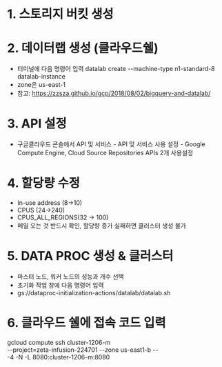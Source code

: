 # 1. 스토리지 버킷 생성
# 2. 데이터랩 생성 (클라우드쉘)
- 터미널에 다음 명령어 입력 datalab create --machine-type n1-standard-8 datalab-instance
- zone은 us-east-1
- 참고: https://zzsza.github.io/gcp/2018/08/02/bigquery-and-datalab/
# 3. API 설정
- 구글클라우드 콘솔에서 API 및 서비스 - API 및 서비스 사용 설정 - Google Compute Engine, Cloud Source Repositories APIs 2개 사용설정
# 4. 할당량 수정
- In-use address (8->10)
- CPUS (24->240)
- CPUS_ALL_REGIONS(32 -> 100)
- 메일 오는 것 반드시 확인, 할당량 증가 실패하면 클러스터 생성 불가
# 5. DATA PROC 생성 & 클러스터 
- 마스터 노드, 워커 노드의 성능과 개수 선택
- 초기화 작업 창에 다음 명령어 입력
- gs://dataproc-initialization-actions/datalab/datalab.sh
# 6. 클라우드 쉘에 접속 코드 입력
gcloud compute ssh cluster-1206-m \
    --project=zeta-infusion-224701 --zone us-east1-b -- \
    -4 -N -L 8080:cluster-1206-m:8080
